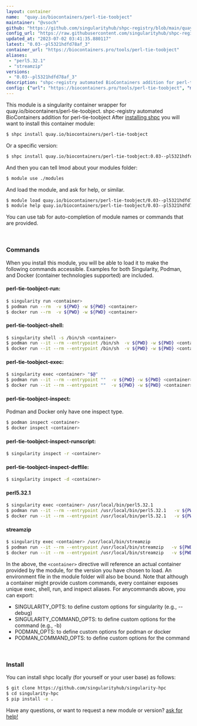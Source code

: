 ```yaml
---
layout: container
name:  "quay.io/biocontainers/perl-tie-toobject"
maintainer: "@vsoch"
github: "https://github.com/singularityhub/shpc-registry/blob/main/quay.io/biocontainers/perl-tie-toobject/container.yaml"
config_url: "https://raw.githubusercontent.com/singularityhub/shpc-registry/main/quay.io/biocontainers/perl-tie-toobject/container.yaml"
updated_at: "2023-07-02 03:41:35.880117"
latest: "0.03--pl5321hdfd78af_3"
container_url: "https://biocontainers.pro/tools/perl-tie-toobject"
aliases:
 - "perl5.32.1"
 - "streamzip"
versions:
 - "0.03--pl5321hdfd78af_3"
description: "shpc-registry automated BioContainers addition for perl-tie-toobject"
config: {"url": "https://biocontainers.pro/tools/perl-tie-toobject", "maintainer": "@vsoch", "description": "shpc-registry automated BioContainers addition for perl-tie-toobject", "latest": {"0.03--pl5321hdfd78af_3": "sha256:98194ad2043ed51932f169432199862e2571522f78fd427e53c51f125a2b4125"}, "tags": {"0.03--pl5321hdfd78af_3": "sha256:98194ad2043ed51932f169432199862e2571522f78fd427e53c51f125a2b4125"}, "docker": "quay.io/biocontainers/perl-tie-toobject", "aliases": {"perl5.32.1": "/usr/local/bin/perl5.32.1", "streamzip": "/usr/local/bin/streamzip"}}
---
```


This module is a singularity container wrapper for quay.io/biocontainers/perl-tie-toobject.
shpc-registry automated BioContainers addition for perl-tie-toobject
After [installing shpc](#install) you will want to install this container module:


```bash
$ shpc install quay.io/biocontainers/perl-tie-toobject
```

Or a specific version:

```bash
$ shpc install quay.io/biocontainers/perl-tie-toobject:0.03--pl5321hdfd78af_3
```

And then you can tell lmod about your modules folder:

```bash
$ module use ./modules
```

And load the module, and ask for help, or similar.

```bash
$ module load quay.io/biocontainers/perl-tie-toobject/0.03--pl5321hdfd78af_3
$ module help quay.io/biocontainers/perl-tie-toobject/0.03--pl5321hdfd78af_3
```

You can use tab for auto-completion of module names or commands that are provided.

<br>

### Commands

When you install this module, you will be able to load it to make the following commands accessible.
Examples for both Singularity, Podman, and Docker (container technologies supported) are included.

#### perl-tie-toobject-run:

```bash
$ singularity run <container>
$ podman run --rm  -v ${PWD} -w ${PWD} <container>
$ docker run --rm  -v ${PWD} -w ${PWD} <container>
```

#### perl-tie-toobject-shell:

```bash
$ singularity shell -s /bin/sh <container>
$ podman run --it --rm --entrypoint /bin/sh  -v ${PWD} -w ${PWD} <container>
$ docker run --it --rm --entrypoint /bin/sh  -v ${PWD} -w ${PWD} <container>
```

#### perl-tie-toobject-exec:

```bash
$ singularity exec <container> "$@"
$ podman run --it --rm --entrypoint ""  -v ${PWD} -w ${PWD} <container> "$@"
$ docker run --it --rm --entrypoint ""  -v ${PWD} -w ${PWD} <container> "$@"
```

#### perl-tie-toobject-inspect:

Podman and Docker only have one inspect type.

```bash
$ podman inspect <container>
$ docker inspect <container>
```

#### perl-tie-toobject-inspect-runscript:

```bash
$ singularity inspect -r <container>
```

#### perl-tie-toobject-inspect-deffile:

```bash
$ singularity inspect -d <container>
```


#### perl5.32.1

```bash
$ singularity exec <container> /usr/local/bin/perl5.32.1
$ podman run --it --rm --entrypoint /usr/local/bin/perl5.32.1   -v ${PWD} -w ${PWD} <container> -c " $@"
$ docker run --it --rm --entrypoint /usr/local/bin/perl5.32.1   -v ${PWD} -w ${PWD} <container> -c " $@"
```


#### streamzip

```bash
$ singularity exec <container> /usr/local/bin/streamzip
$ podman run --it --rm --entrypoint /usr/local/bin/streamzip   -v ${PWD} -w ${PWD} <container> -c " $@"
$ docker run --it --rm --entrypoint /usr/local/bin/streamzip   -v ${PWD} -w ${PWD} <container> -c " $@"
```



In the above, the `<container>` directive will reference an actual container provided
by the module, for the version you have chosen to load. An environment file in the
module folder will also be bound. Note that although a container
might provide custom commands, every container exposes unique exec, shell, run, and
inspect aliases. For anycommands above, you can export:

 - SINGULARITY_OPTS: to define custom options for singularity (e.g., --debug)
 - SINGULARITY_COMMAND_OPTS: to define custom options for the command (e.g., -b)
 - PODMAN_OPTS: to define custom options for podman or docker
 - PODMAN_COMMAND_OPTS: to define custom options for the command

<br>

### Install

You can install shpc locally (for yourself or your user base) as follows:

```bash
$ git clone https://github.com/singularityhub/singularity-hpc
$ cd singularity-hpc
$ pip install -e .
```

Have any questions, or want to request a new module or version? [ask for help!](https://github.com/singularityhub/singularity-hpc/issues)
